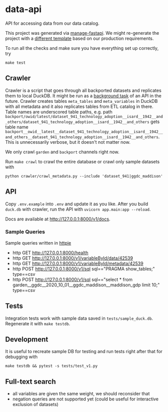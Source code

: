 # data-api

API for accessing data from our data catalog.

This project was generated via [manage-fastapi](https://ycd.github.io/manage-fastapi/). We might re-generate the project with a [different template](https://fastapi.tiangolo.com/advanced/templates/) based on our production requirements.

To run all the checks and make sure you have everything set up correctly, try

```
make test
```


## Crawler

Crawler is a script that goes through all backported datasets and replicates them to local DuckDB. It might be run as a [background task](https://fastapi.tiangolo.com/tutorial/background-tasks/) of an API in the future. Crawler creates tables `meta_tables` and `meta_variables` in DuckDB with all metadata and it also replicates tables from ETL catalog in there. Table names are underscored table paths, e.g. path `backport/owid/latest/dataset_941_technology_adoption__isard__1942__and_others/dataset_941_technology_adoption__isard__1942__and_others` gets table name `backport__owid__latest__dataset_941_technology_adoption__isard__1942__and_others__dataset_941_technology_adoption__isard__1942__and_others`. This is unnecessarily verbose, but it doesn't not matter now.

We only crawl `garden` and `backport` channels right now.

Run `make crawl` to crawl the entire database or crawl only sample datasets with

```
python crawler/crawl_metadata.py --include 'dataset_941|ggdc_maddison'
```


## API

Copy `.env.example` into `.env` and update it as you like. After you build `duck.db` with crawler, run the API with `uvicorn app.main:app --reload`.

Docs are available at http://127.0.0.1:8000/v1/docs.

### Sample Queries

Sample queries written in [httpie](https://httpie.io/)

- http GET http://127.0.0.1:8000/health
- http GET http://127.0.0.1:8000/v1/variableById/data/42539
- http GET http://127.0.0.1:8000/v1/variableById/metadata/42539
- http POST http://127.0.0.1:8000/v1/sql sql=="PRAGMA show_tables;" type==csv
- http POST http://127.0.0.1:8000/v1/sql sql=="select * from garden__ggdc__2020_10_01__ggdc_maddison__maddison_gdp limit 10;" type==csv

## Tests

Integration tests work with sample data saved in `tests/sample_duck.db`. Regenerate it with `make testdb`.


## Development

It is useful to recreate sample DB for testing and run tests right after that for debugging with

```
make testdb && pytest -s tests/test_v1.py
```

## Full-text search

- all variables are given the same weight, we should reconsider that
- negation queries are not supported yet (could be useful for interactive exclusion of datasets)
